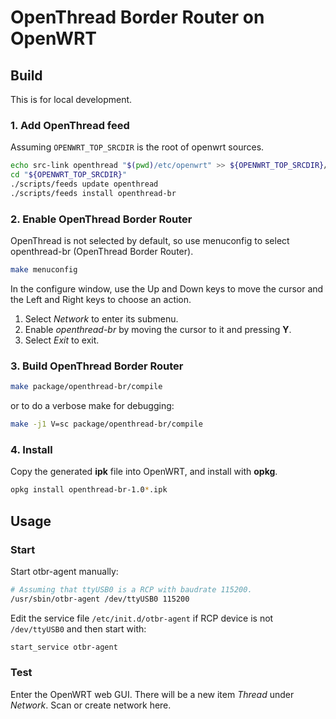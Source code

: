 OpenThread Border Router on OpenWRT
===================================

## Build

This is for local development.

### 1. Add OpenThread feed

Assuming `OPENWRT_TOP_SRCDIR` is the root of openwrt sources.

```bash
echo src-link openthread "$(pwd)/etc/openwrt" >> ${OPENWRT_TOP_SRCDIR}/feeds.conf
cd "${OPENWRT_TOP_SRCDIR}"
./scripts/feeds update openthread
./scripts/feeds install openthread-br
```
### 2. Enable OpenThread Border Router

OpenThread is not selected by default, so use menuconfig to select openthread-br (OpenThread Border Router).

```bash
make menuconfig
```

In the configure window, use the Up and Down keys to move the cursor and the Left and Right keys to choose an action.

1. Select *Network* to enter its submenu.
2. Enable *openthread-br* by moving the cursor to it and pressing **Y**.
3. Select *Exit* to exit.

### 3. Build OpenThread Border Router

```bash
make package/openthread-br/compile
```

or to do a verbose make for debugging:

```bash
make -j1 V=sc package/openthread-br/compile
```

### 4. Install

Copy the generated **ipk** file into OpenWRT, and install with **opkg**.

```bash
opkg install openthread-br-1.0*.ipk
```

## Usage

### Start

Start otbr-agent manually:

```bash
# Assuming that ttyUSB0 is a RCP with baudrate 115200.
/usr/sbin/otbr-agent /dev/ttyUSB0 115200
```

Edit the service file `/etc/init.d/otbr-agent` if RCP device is not `/dev/ttyUSB0` and then start with:

```bash
start_service otbr-agent
```

### Test

Enter the OpenWRT web GUI. There will be a new item *Thread* under *Network*. Scan or create network here.
